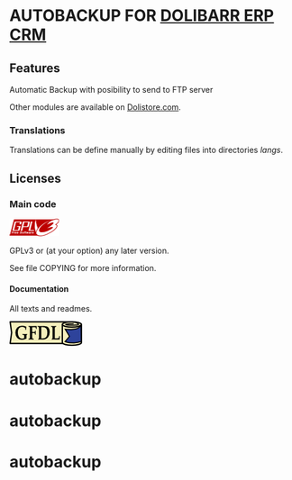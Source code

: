 # AUTOBACKUP FOR <a href="https://www.dolibarr.org">DOLIBARR ERP CRM</a>

## Features
Automatic Backup with posibility to send to FTP server


Other modules are available on <a href="https://www.dolistore.com" target="_new">Dolistore.com</a>.



### Translations

Translations can be define manually by editing files into directories *langs*. 

<!--
This module contains also a sample configuration for Transifex, under the hidden directory [.tx](.tx), so it is possible to manage translation using this service. 

For more informations, see the [translator's documentation](https://wiki.dolibarr.org/index.php/Translator_documentation).

There is a [Transifex project](https://transifex.com/projects/p/dolibarr-module-template) for this module.
-->


<!--

Install
-------

### From the ZIP file and GUI interface

- If you get the module in a zip file (like when downloading it from the market place [Dolistore](https://www.dolistore.com)), go into
menu ```Home - Setup - Modules - Deploy external module``` and upload the zip file.


Note: If this screen tell you there is no custom directory, check your setup is correct: 

- In your Dolibarr installation directory, edit the ```htdocs/conf/conf.php``` file and check that following lines are not commented:

    ```php
    //$dolibarr_main_url_root_alt ...
    //$dolibarr_main_document_root_alt ...
    ```

- Uncomment them if necessary (delete the leading ```//```) and assign a sensible value according to your Dolibarr installation

    For example :

    - UNIX:
        ```php
        $dolibarr_main_url_root_alt = '/custom';
        $dolibarr_main_document_root_alt = '/var/www/Dolibarr/htdocs/custom';
        ```

    - Windows:
        ```php
        $dolibarr_main_url_root_alt = '/custom';
        $dolibarr_main_document_root_alt = 'C:/My Web Sites/Dolibarr/htdocs/custom';
        ```
        
### From a GIT repository

- Clone the repository in ```$dolibarr_main_document_root_alt/autobackup```

```sh
cd ....../custom
git clone git@github.com:gitlogin/autobackup.git autobackup
```

### <a name="final_steps"></a>Final steps

From your browser:

  - Log into Dolibarr as a super-administrator
  - Go to "Setup" -> "Modules"
  - You should now be able to find and enable the module



-->


Licenses
--------

### Main code

![GPLv3 logo](img/gplv3.png)

GPLv3 or (at your option) any later version.

See file COPYING for more information.

#### Documentation

All texts and readmes.

![GFDL logo](img/gfdl.png)
# autobackup
# autobackup
# autobackup
